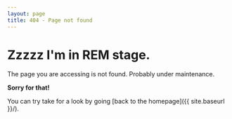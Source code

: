 ```yaml
---
layout: page
title: 404 - Page not found
---
```


Zzzzz I'm in REM stage.
===
The page you are accessing is not found. Probably under maintenance.

**Sorry for that!**

You can try take for a look by going [back to the homepage]({{ site.baseurl }}/).
